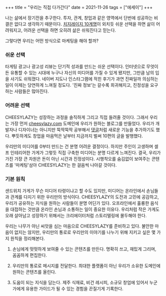 +++
title = "우리는 직접 다가간다"
date = 2021-11-26
tags = ["에세이"]
+++

나는 삶에서 장기전을 추구한다. 투자, 관계, 창업과 같은 영역에서 단번에 성공하는 비결은 없다고 생각하기 때문이다. [치지레이지 10계명](https://cheesylazy.com/principles/)이 외치듯 쉬운 선택을 하면 삶이 어려워지고, 어려운 선택을 하면 오히려 삶은 쉬워진다고 믿는다.

그렇다면 우리는 어떤 방식으로 마케팅을 해야 할까?

### 쉬운 선택

타게팅 광고나 광고성 리뷰는 단기적 성과를 만드는 쉬운 선택이다. 인터넷으로 무엇이든 유통할 수 있는 시대에 누구나 자신의 미디어를 가질 수 있게 됐지만, 그만큼 남의 입을 사기도 쉬워졌다. 네이버 지도나 인스타그램에 적힌 후기가 과연 진짜일까 의심하는 일이 이제는 당연하게 느껴질 정도다. '진짜 정보'는 갈수록 희귀해지고, 진정성을 요구하는 사람들은 많아진다.

### 어려운 선택

CHEESYLAZY는 성장하는 과정을 솔직하게 그리고 직접 들려줄 것이다. 그래서 우리는 가장 먼저 [cheesylazy.com](https://cheesylazy.com/) 도메인에 우리가 원하는 블로그를 만들었다. 우리가 개발자나 디자이너는 아니지만 뚝딱뚝딱 공부해서 [댓글](https://commento.io/)처럼 새로운 기능을 추가하기도 했다. 뿌듯하게도 창업을 마음먹은 날부터 지금까지 벌써 10편의 글을 발행했다.

우리만의 미디어를 0부터 만드는 건 분명 어려운 결정이다. 하지만 주인이 고생하며 셀프 인테리어한 가게가 그렇듯 직접 구축한 미디어는 분명 다르게 느껴진다. 결국, 우리가 가진 가장 큰 자원은 돈이 아닌 시간과 진정성이다. 시행착오를 숨김없이 보여주는 콘텐츠를 '마케팅'삼아 CHEESYLAZY는 한 걸음씩 나아갈 것이다.

### 기본 원칙

샌드위치 가게가 무슨 미디어 타령이냐고 할 수도 있지만, 미디어는 온라인에서 손님들과 관계를 다지기 위한 우리만의 방식이다. CHEESYLAZY의 도전과 고민에 공감하고, 우리가 공유하는 지식을 원하는 사람들이 분명 어딘가 있다. 오프라인에서 훌륭한 음식을 대접하는 것만큼 온라인 손님과 소통하는 일이 중요한 이유다. 우리처럼 작은 가게도 오래 살아남고 성장하기 위해서는 크리에이터처럼 스토리텔링에 몰두해야 한다.

우리는 나무가 아닌 씨앗을 심는 마음으로 CHEESYLAZY를 준비하고 있다. 불안한 마음이 없지는 않지만, 우리만의 통로로 우리만의 이야기를 나누기 위해 지키고 싶은 몇 가지 원칙을 정리해본다.

1. 손님에게 떳떳하게 보여줄 수 있는 콘텐츠를 만든다. 명확히 쓰고, 재밌게 그리며, 꼼꼼하게 편집한다.

2. 우리만의 통로로 메시지를 전달한다. 최대한 플랫폼이 아닌 우리가 소유한 도메인에 원하는 콘텐츠를 올린다.

3. 도움이 되는 지식을 담는다. 제주 식재료, 비건 레시피, 소규모 창업에 있어서 누군가에게 유용한 가이드가 될 수 있는 경험을 끈질기게 기록한다.